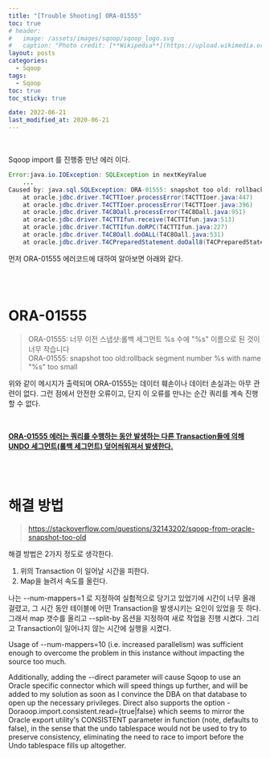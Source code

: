 ```yaml
---
title: "[Trouble Shooting] ORA-01555"
toc: true
# header:
#   image: /assets/images/sqoop/sqoop_logo.svg
#   caption: "Photo credit: [**Wikipedia**](https://upload.wikimedia.org/wikipedia/commons/b/b4/Apache_Sqoop_logo.svg)"
layout: posts
categories:
  - Sqoop
tags:
  - Sqoop
toc: true
toc_sticky: true

date: 2022-06-21
last_modified_at: 2020-06-21
---
```


<br>

Sqoop import 를 진행중 만난 에러 이다.

``` java
Error:java.io.IOException: SQLException in nextKeyValue
    ...
Caused by: java.sql.SQLException: ORA-01555: snapshot too old: rollback segment number 336 with name "_SYSSMU336_879580159$" too small
    at oracle.jdbc.driver.T4CTTIoer.processError(T4CTTIoer.java:447)
    at oracle.jdbc.driver.T4CTTIoer.processError(T4CTTIoer.java:396)
    at oracle.jdbc.driver.T4C8Oall.processError(T4C8Oall.java:951)
    at oracle.jdbc.driver.T4CTTIfun.receive(T4CTTIfun.java:513)
    at oracle.jdbc.driver.T4CTTIfun.doRPC(T4CTTIfun.java:227)
    at oracle.jdbc.driver.T4C8Oall.doOALL(T4C8Oall.java:531)
    at oracle.jdbc.driver.T4CPreparedStatement.doOall8(T4CPreparedStatement.java:208)
```



먼저 ORA-01555 에러코드에 대하여 알아보면 아래와 같다.

<br><br>

# ORA-01555

> ORA-01555: 너무 이전 스냅샷:롤백 세그먼트 %s 수에 "%s" 이름으로 된 것이 너무 작습니다
<br>ORA-01555: snapshot too old:rollback segment number %s with name "%s" too small


위와 같이 메시지가 출력되며 ORA-01555는 데이터 훼손이나 데이터 손실과는 아무 관련이 없다. 그런 점에서 안전한 오류이고, 단지 이 오류를 만나는 순간 쿼리를 계속 진행할 수 없다.

<br>

<b><u>ORA-01555 에러는 쿼리를 수행하는 동안 발생하는 다른 Transaction들에 의해 UNDO 세그먼트(롤백 세그먼트) 덮어씌워져서 발생한다.</u></b>

<br><br>


# 해결 방법

> <a href='https://stackoverflow.com/questions/32143202/sqoop-from-oracle-snapshot-too-old'>https://stackoverflow.com/questions/32143202/sqoop-from-oracle-snapshot-too-old</a>

해결 방법은 2가지 정도로 생각한다.

1. 위의 Transaction 이 일어날 시간을 피한다.
2. Map을 늘려서 속도를 올린다.

나는 --num-mappers=1 로 지정하여 실험적으로 당기고 있었기에 시간이 너무 올래 걸렸고, 그 시간 동안 테이블에 어떤 Transaction을 발생시키는 요인이 있었을 듯 하다.
그래서 map 갯수를 올리고 --split-by 옵션을 지정하여 새로 작업을 진행 시켰다. 그리고 Transaction이 일어나지 않는 시간에 실행을 시켰다.

Usage of --num-mappers=10 (i.e. increased parallelism) was sufficient enough to overcome the problem in this instance without impacting the source too much.

Additionally, adding the --direct parameter will cause Sqoop to use an Oracle specific connector which will speed things up further, and will be added to my solution as soon as I convince the DBA on that database to open up the necessary privileges. Direct also supports the option -Doraoop.import.consistent.read={true|false} which seems to mirror the Oracle export utility's CONSISTENT parameter in function (note, defaults to false), in the sense that the undo tablespace would not be used to try to preserve consistency, eliminating the need to race to import before the Undo tablespace fills up altogether.